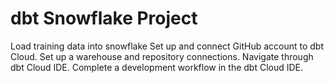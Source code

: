 # dbt Snowflake Project

Load training data into snowflake
Set up and connect GitHub account to dbt Cloud.
Set up a warehouse and repository connections.
Navigate through dbt Cloud IDE.
Complete a development workflow in the dbt Cloud IDE.

